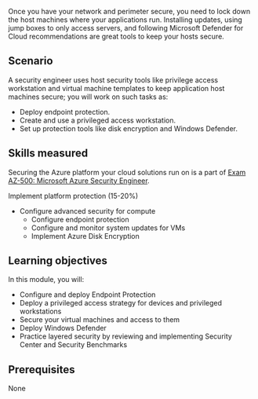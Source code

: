 
Once you have your network and perimeter secure, you need to lock down the host machines where your applications run. Installing updates, using jump boxes to only access servers, and following Microsoft Defender for Cloud recommendations are great tools to keep your hosts secure.

## Scenario

A security engineer uses host security tools like privilege access workstation and virtual machine templates to keep application host machines secure; you will work on such tasks as:

 -  Deploy endpoint protection.
 -  Create and use a privileged access workstation.
 -  Set up protection tools like disk encryption and Windows Defender.

## Skills measured

Securing the Azure platform your cloud solutions run on is a part of [Exam AZ-500: Microsoft Azure Security Engineer](/certifications/exams/az-500).

Implement platform protection (15-20%)

 -  Configure advanced security for compute
     -  Configure endpoint protection
     -  Configure and monitor system updates for VMs
     -  Implement Azure Disk Encryption

## Learning objectives

In this module, you will:

 -  Configure and deploy Endpoint Protection
 -  Deploy a privileged access strategy for devices and privileged workstations
 -  Secure your virtual machines and access to them
 -  Deploy Windows Defender
 -  Practice layered security by reviewing and implementing Security Center and Security Benchmarks

## Prerequisites

None
